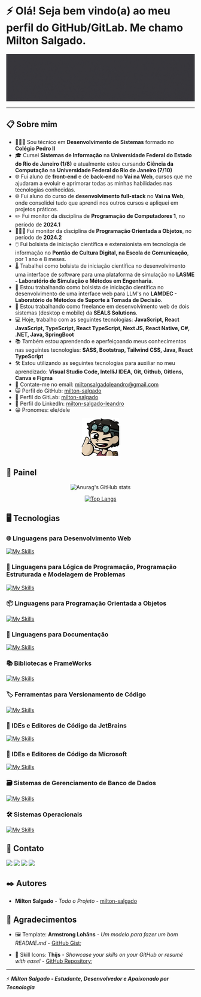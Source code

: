 # ⚡ Olá! Seja bem vindo(a) ao meu perfil do GitHub/GitLab. Me chamo Milton Salgado. 

![Screenshot](img/banner-milton-salgado.gif)

<hr>

## 📋 Sobre mim

* 👨🏻‍💻 Sou técnico em **Desenvolvimento de Sistemas** formado no **Colégio Pedro II**
* 🎓 Cursei **Sistemas de Informação** na **Universidade Federal do Estado do Rio de Janeiro (1/8)** e atualmente estou cursando **Ciência da Computação** na **Universidade Federal do Rio de Janeiro (7/10)**
* 🌐 Fui aluno de **front-end** e de **back-end** no **Vai na Web**, cursos que me ajudaram a evoluir e aprimorar todas as minhas habilidades nas tecnologias conhecidas.
* 🌐 Fui aluno do curso de **desenvolvimento full-stack** no **Vai na Web**, onde consolidei tudo que aprendi nos outros cursos e apliquei em projetos práticos.
* ✏️ Fui monitor da disciplina de **Programação de Computadores 1**, no período de **2024.1**
* 🧑🏻‍🏫 Fui monitor da disciplina de **Programação Orientada a Objetos**, no período de **2024.2**
* 🖱️ Fui bolsista de iniciação científica e extensionista em tecnologia de informação no **Pontão de Cultura Digital, na Escola de Comunicação**, por 1 ano e 8 meses.
* 🌡️ Trabalhei como bolsista de iniciação científica no desenvolvimento uma interface de software para uma plataforma de simulação no **LASME - Laboratório de Simulação e Métodos em Engenharia**.
* 🧠 Estou trabalhando como bolsista de iniciação científica no desenvolvimento de uma interface web para LLM's no **LAMDEC - Laboratório de Métodos de Suporte à Tomada de Decisão**.
* 📲 Estou trabalhando como freelance em desenvolvimento web de dois sistemas (desktop e mobile) da **SEALS Solutions**.
* 💻 Hoje, trabalho com as seguintes tecnologias: **JavaScript, React JavaScript, TypeScript, React TypeScript, Next JS, React Native, C#, .NET, Java, SpringBoot**
* 📚 Também estou aprendendo e aperfeiçoando meus conhecimentos nas seguintes tecnologias: **SASS, Bootstrap, Tailwind CSS, Java, React TypeScript**
* 🛠️ Estou utilizando as seguintes tecnologias para auxiliar no meu aprendizado: **Visual Studio Code, IntelliJ IDEA, Git, Github, Gitlens, Canva e Figma**
* 📧 Contate-me no email: <a href="mailto:miltonsalgadoleandro@gmail.com">miltonsalgadoleandro@gmail.com</a>
* 😺 Perfil do GitHub: <a href="https://github.com/milton-salgado" target="_blank">milton-salgado</a>
* 🦊 Perfil do GitLab: <a href="https://gitlab.com/milton-salgado" target="_blank">milton-salgado</a>
* 💼 Perfil do LinkedIn: <a href="https://www.linkedin.com/in/milton-salgado-leandro/" target="_blank">milton-salgado-leandro</a>
* 😁 Pronomes: ele/dele

<div align="center"><img src="img/avatar-milton-salgado.png" width="100"/></div>

## 🚀 Painel

<div align="center"> 

![Anurag's GitHub stats](https://github-readme-stats.vercel.app/api?username=milton-salgado&show_icons=true&theme=discord_old_blurple) 

[![Top Langs](https://github-readme-stats.vercel.app/api/top-langs/?username=milton-salgado&layout=compact&theme=discord_old_blurple)](https://github.com/anuraghazra/github-readme-stats)

</div>

## 🖥️ Tecnologias

### 🌐 Linguagens para Desenvolvimento Web

[![My Skills](https://skillicons.dev/icons?i=html,css,sass,js,ts,php)](https://skillicons.dev)

### 🧮 Linguagens para Lógica de Programação, Programação Estruturada e Modelagem de Problemas

[![My Skills](https://skillicons.dev/icons?i=c,cpp,python,julia)](https://skillicons.dev)

### 📦 Linguagens para Programação Orientada a Objetos

[![My Skills](https://skillicons.dev/icons?i=cs,java)](https://skillicons.dev)

### 📝 Linguagens para Documentação

[![My Skills](https://skillicons.dev/icons?i=markdown,latex)](https://skillicons.dev)

### 📚 Bibliotecas e FrameWorks

[![My Skills](https://skillicons.dev/icons?i=bootstrap,tailwindcss,nodejs,react,styledcomponents,spring)](https://skillicons.dev)

### 🏷️ Ferramentas para Versionamento de Código

[![My Skills](https://skillicons.dev/icons?i=git,github,gitlab)](https://skillicons.dev)


### 🔨 IDEs e Editores de Código da JetBrains

[![My Skills](https://skillicons.dev/icons?i=clion,pycharm,idea,webstorm,phpstorm)](https://skillicons.dev)

### 🔧 IDEs e Editores de Código da Microsoft

[![My Skills](https://skillicons.dev/icons?i=vscode,visualstudio)](https://skillicons.dev)

### 🗃️ Sistemas de Gerenciamento de Banco de Dados

[![My Skills](https://skillicons.dev/icons?i=mysql,sqlserver)](https://skillicons.dev)

### 🛠️ Sistemas Operacionais

[![My Skills](https://skillicons.dev/icons?i=windows,ubuntu)](https://skillicons.dev)

## 📨 Contato

<a href="mailto:miltonsalgadoleandro@gmail.com" target="_blank"><img src="https://skillicons.dev/icons?i=gmail" /></a>
<a href="https://www.linkedin.com/in/milton-salgado-leandro/" target="_blank"><img src="https://skillicons.dev/icons?i=linkedin" /></a>
<a href="https://github.com/milton-salgado" target="_blank"><img src="https://skillicons.dev/icons?i=github" /></a>
<a href="https://gitlab.com/milton-salgado" target="_blank"><img src="https://skillicons.dev/icons?i=gitlab" /></a>

## ✒️ Autores

* **Milton Salgado** - *Todo o Projeto* - [milton-salgado](https://github.com/milton-salgado)

## 🎁 Agradecimentos

* 🖼️ Template: **Armstrong Lohãns** - *Um modelo para fazer um bom README.md* - [GitHub Gist](https://gist.github.com/lohhans/f8da0b147550df3f96914d3797e9fb89);

* 🎨 Skill Icons: **Thijs** - *Showcase your skills on your GitHub or resumé with ease!* - [GitHub Repository](https://github.com/tandpfun/skill-icons);

<hr>

⚡ ***Milton Salgado - Estudante, Desenvolvedor e Apaixonado por Tecnologia***